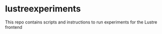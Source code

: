 # lustreexperiments

This repo contains scripts and instructions to run experiments for the Lustre frontend
